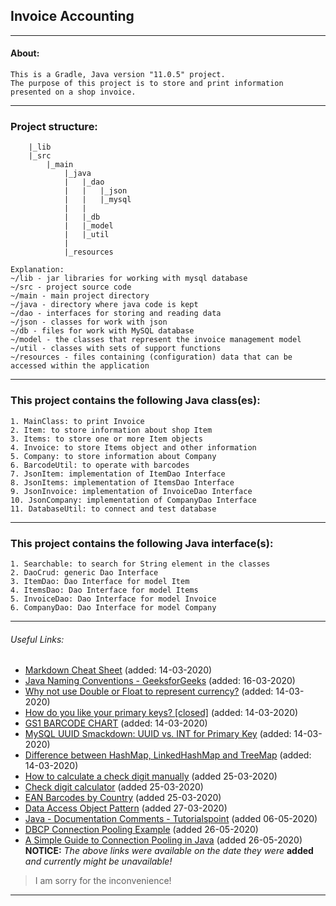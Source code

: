 ## Invoice Accounting

---

#### About:

```
This is a Gradle, Java version "11.0.5" project.
The purpose of this project is to store and print information presented on a shop invoice.
```

---

### Project structure:

```
    |_lib
    |_src
        |_main
            |_java
            |   |_dao
            |   |   |_json
            |   |   |_mysql
            |   |
            |   |_db
            |   |_model
            |   |_util
            |
            |_resources

Explanation:
~/lib - jar libraries for working with mysql database
~/src - project source code
~/main - main project directory
~/java - directory where java code is kept
~/dao - interfaces for storing and reading data
~/json - classes for work with json
~/db - files for work with MySQL database
~/model - the classes that represent the invoice management model
~/util - classes with sets of support functions
~/resources - files containing (configuration) data that can be accessed within the application
```

---

### This project contains the following Java class(es):

```
1. MainClass: to print Invoice
2. Item: to store information about shop Item
3. Items: to store one or more Item objects
4. Invoice: to store Items object and other information
5. Company: to store information about Company
6. BarcodeUtil: to operate with barcodes
7. JsonItem: implementation of ItemDao Interface
8. JsonItems: implementation of ItemsDao Interface
9. JsonInvoice: implementation of InvoiceDao Interface
10. JsonCompany: implementation of CompanyDao Interface
11. DatabaseUtil: to connect and test database
```

---

### This project contains the following Java interface(s):

```
1. Searchable: to search for String element in the classes
2. DaoCrud: generic Dao Interface
3. ItemDao: Dao Interface for model Item
4. ItemsDao: Dao Interface for model Items
5. InvoiceDao: Dao Interface for model Invoice
6. CompanyDao: Dao Interface for model Company
```

---

###### Useful Links:
* [Markdown Cheat Sheet](https://commonmark.org/help/) (added: 14-03-2020)
* [Java Naming Conventions - GeeksforGeeks](https://www.geeksforgeeks.org/java-naming-conventions/) (added: 16-03-2020)
* [Why not use Double or Float to represent currency?](https://stackoverflow.com/questions/3730019/why-not-use-double-or-float-to-represent-currency) (added: 14-03-2020)
* [How do you like your primary keys? [closed]](https://stackoverflow.com/questions/404040/how-do-you-like-your-primary-keys) (added: 14-03-2020)
* [GS1 BARCODE CHART](https://www.gs1us.org/DesktopModules/Bring2mind/DMX/Download.aspx?Command=Core_Download&EntryId=160&language=en-US&PortalId=0&TabId=134) (added: 14-03-2020)
* [MySQL UUID Smackdown: UUID vs. INT for Primary Key](https://www.mysqltutorial.org/mysql-tips/mysql-uuid/)  (added: 14-03-2020)
* [Difference between HashMap, LinkedHashMap and TreeMap](https://stackoverflow.com/questions/2889777/difference-between-hashmap-linkedhashmap-and-treemap) (added: 14-03-2020)
* [How to calculate a check digit manually](https://www.gs1.org/services/how-calculate-check-digit-manually) (added 25-03-2020)
* [Check digit calculator](http://www.axicon.com/checkdigitcalculator.html) (added 25-03-2020)
* [EAN Barcodes by Country](https://wholesgame.com/trade-info/ean-barcodes-country/) (added 25-03-2020)
* [Data Access Object Pattern](https://www.tutorialspoint.com/design_pattern/pdf/data_access_object_pattern.pdf) (added 27-03-2020)
* [Java - Documentation Comments - Tutorialspoint](https://www.tutorialspoint.com/java/java_documentation.htm) (added 06-05-2020)
* [DBCP Connection Pooling Example](https://examples.javacodegeeks.com/core-java/apache/commons/dbcp/dbcp-connection-pooling-example/) (added 26-05-2020)
* [A Simple Guide to Connection Pooling in Java](https://www.baeldung.com/java-connection-pooling) (added 26-05-2020)
**NOTICE:** *The above links were available on the date they were* **added** *and currently might be unavailable!*
> I am sorry for the inconvenience!

---
